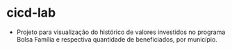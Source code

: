 # cicd-lab
- Projeto para visualização do histórico de valores investidos no programa Bolsa Família e respectiva quantidade de beneficiados, por município.
